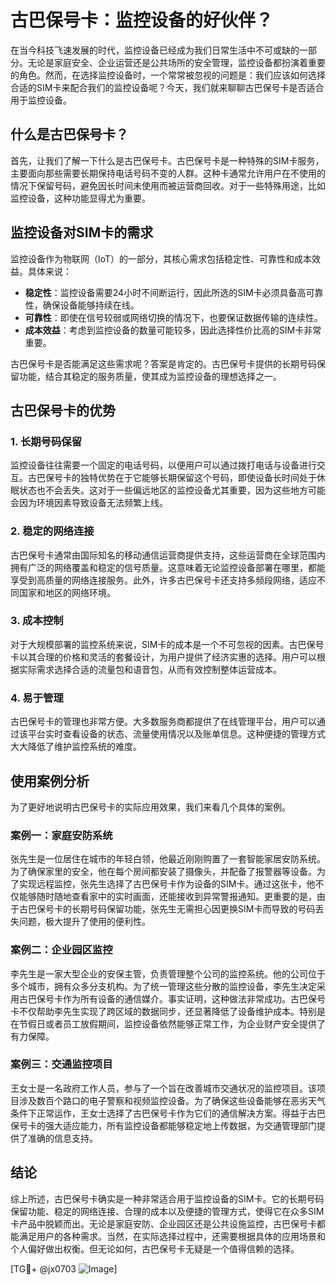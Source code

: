 # 古巴保号卡：监控设备的好伙伴？

在当今科技飞速发展的时代，监控设备已经成为我们日常生活中不可或缺的一部分。无论是家庭安全、企业运营还是公共场所的安全管理，监控设备都扮演着重要的角色。然而，在选择监控设备时，一个常常被忽视的问题是：我们应该如何选择合适的SIM卡来配合我们的监控设备呢？今天，我们就来聊聊古巴保号卡是否适合用于监控设备。

## 什么是古巴保号卡？

首先，让我们了解一下什么是古巴保号卡。古巴保号卡是一种特殊的SIM卡服务，主要面向那些需要长期保持电话号码不变的人群。这种卡通常允许用户在不使用的情况下保留号码，避免因长时间未使用而被运营商回收。对于一些特殊用途，比如监控设备，这种功能显得尤为重要。

## 监控设备对SIM卡的需求

监控设备作为物联网（IoT）的一部分，其核心需求包括稳定性、可靠性和成本效益。具体来说：

- **稳定性**：监控设备需要24小时不间断运行，因此所选的SIM卡必须具备高可靠性，确保设备能够持续在线。
- **可靠性**：即使在信号较弱或网络切换的情况下，也要保证数据传输的连续性。
- **成本效益**：考虑到监控设备的数量可能较多，因此选择性价比高的SIM卡非常重要。

古巴保号卡是否能满足这些需求呢？答案是肯定的。古巴保号卡提供的长期号码保留功能，结合其稳定的服务质量，使其成为监控设备的理想选择之一。

## 古巴保号卡的优势

### 1. 长期号码保留
监控设备往往需要一个固定的电话号码，以便用户可以通过拨打电话与设备进行交互。古巴保号卡的独特优势在于它能够长期保留这个号码，即使设备长时间处于休眠状态也不会丢失。这对于一些偏远地区的监控设备尤其重要，因为这些地方可能会因为环境因素导致设备无法频繁上线。

### 2. 稳定的网络连接
古巴保号卡通常由国际知名的移动通信运营商提供支持，这些运营商在全球范围内拥有广泛的网络覆盖和稳定的信号质量。这意味着无论监控设备部署在哪里，都能享受到高质量的网络连接服务。此外，许多古巴保号卡还支持多频段网络，适应不同国家和地区的网络环境。

### 3. 成本控制
对于大规模部署的监控系统来说，SIM卡的成本是一个不可忽视的因素。古巴保号卡以其合理的价格和灵活的套餐设计，为用户提供了经济实惠的选择。用户可以根据实际需求选择合适的流量包和语音包，从而有效控制整体运营成本。

### 4. 易于管理
古巴保号卡的管理也非常方便。大多数服务商都提供了在线管理平台，用户可以通过该平台实时查看设备的状态、流量使用情况以及账单信息。这种便捷的管理方式大大降低了维护监控系统的难度。

## 使用案例分析

为了更好地说明古巴保号卡的实际应用效果，我们来看几个具体的案例。

### 案例一：家庭安防系统
张先生是一位居住在城市的年轻白领，他最近刚刚购置了一套智能家居安防系统。为了确保家里的安全，他在每个房间都安装了摄像头，并配备了报警器等设备。为了实现远程监控，张先生选择了古巴保号卡作为设备的SIM卡。通过这张卡，他不仅能够随时随地查看家中的实时画面，还能接收到异常警报通知。更重要的是，由于古巴保号卡的长期号码保留功能，张先生无需担心因更换SIM卡而导致的号码丢失问题，极大提升了使用的便利性。

### 案例二：企业园区监控
李先生是一家大型企业的安保主管，负责管理整个公司的监控系统。他的公司位于多个城市，拥有众多分支机构。为了统一管理这些分散的监控设备，李先生决定采用古巴保号卡作为所有设备的通信媒介。事实证明，这种做法非常成功。古巴保号卡不仅帮助李先生实现了跨区域的数据同步，还显著降低了设备维护成本。特别是在节假日或者员工放假期间，监控设备依然能够正常工作，为企业财产安全提供了有力保障。

### 案例三：交通监控项目
王女士是一名政府工作人员，参与了一个旨在改善城市交通状况的监控项目。该项目涉及数百个路口的电子警察和视频监控设备。为了确保这些设备能够在恶劣天气条件下正常运作，王女士选择了古巴保号卡作为它们的通信解决方案。得益于古巴保号卡的强大适应能力，所有监控设备都能够稳定地上传数据，为交通管理部门提供了准确的信息支持。

## 结论

综上所述，古巴保号卡确实是一种非常适合用于监控设备的SIM卡。它的长期号码保留功能、稳定的网络连接、合理的成本以及便捷的管理方式，使得它在众多SIM卡产品中脱颖而出。无论是家庭安防、企业园区还是公共设施监控，古巴保号卡都能满足用户的各种需求。当然，在实际选择过程中，还需要根据具体的应用场景和个人偏好做出权衡。但无论如何，古巴保号卡无疑是一个值得信赖的选择。

[TG💪+ @jx0703 ![Image](https://github.com/user-attachments/assets/dbca1d08-cadb-493c-b0ec-ad6f7a83f270)]